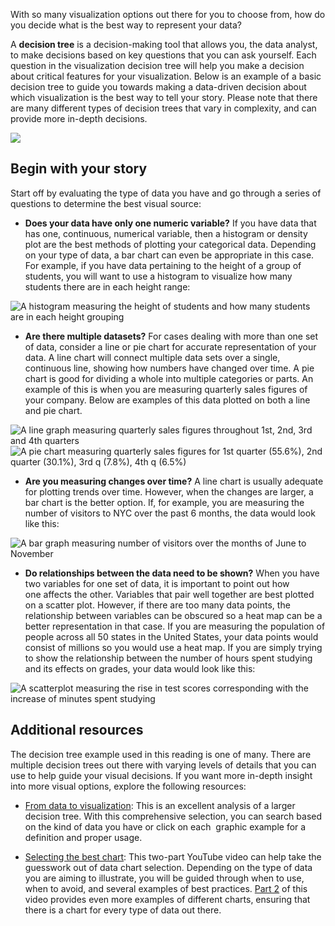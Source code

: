 
With so many visualization options out there for you to choose from, how do you decide what is the best way to represent your data? 

A **decision tree** is a decision-making tool that allows you, the data analyst, to make decisions based on key questions that you can ask yourself. Each question in the visualization decision tree will help you make a decision about critical features for your visualization. Below is an example of a basic decision tree to guide you towards making a data-driven decision about which visualization is the best way to tell your story. Please note that there are many different types of decision trees that vary in complexity, and can provide more in-depth decisions.

![](https://i.imgur.com/ypiuJrL.png)
## Begin with your story

Start off by evaluating the type of data you have and go through a series of questions to determine the best visual source:

-   **Does your data have only one numeric variable?** If you have data that has one, continuous, numerical variable, then a histogram or density plot are the best methods of plotting your categorical data. Depending on your type of data, a bar chart can even be appropriate in this case. For example, if you have data pertaining to the height of a group of students, you will want to use a histogram to visualize how many students there are in each height range:
    

![A histogram measuring the height of students and how many students are in each height grouping](https://d3c33hcgiwev3.cloudfront.net/imageAssetProxy.v1/rVQyQMBvRoKUMkDAbwaCWg_aaa67e65c6254e76998babe14f84b525_Screen-Shot-2021-03-02-at-10.48.02-AM.png?expiry=1628812800000&hmac=ekbgud2lIW2DGR06QfKEsN8afDb6-ycShxjeVDxPnJU)

-   **Are there multiple datasets?** For cases dealing with more than one set of data, consider a line or pie chart for accurate representation of your data. A line chart will connect multiple data sets over a single, continuous line, showing how numbers have changed over time. A pie chart is good for dividing a whole into multiple categories or parts. An example of this is when you are measuring quarterly sales figures of your company. Below are examples of this data plotted on both a line and pie chart.
    

![A line graph measuring quarterly sales figures throughout 1st, 2nd, 3rd and 4th quarters](https://d3c33hcgiwev3.cloudfront.net/imageAssetProxy.v1/3MRAH5jdRuaEQB-Y3Sbm7A_67d5ecf363804b8d8f285bfc648b3639_Screen-Shot-2021-03-02-at-10.48.34-AM.png?expiry=1628812800000&hmac=xo28k4u5G6L-BzdnkJzZgTWnpnf7RHVHpMSY-46krbI)![A pie chart measuring quarterly sales figures for 1st quarter (55.6%), 2nd quarter (30.1%), 3rd q (7.8%), 4th q (6.5%)](https://d3c33hcgiwev3.cloudfront.net/imageAssetProxy.v1/y7sQLyDRQpG7EC8g0cKRAA_e678b13ea07e4d15ad451695bf469514_Screen-Shot-2021-03-02-at-10.48.39-AM.png?expiry=1628812800000&hmac=FeniNqdPV9t7T36noylkwnc_W0AbKton6LKojL0LLBQ)

-   **Are you measuring changes over time?** A line chart is usually adequate for plotting trends over time. However, when the changes are larger, a bar chart is the better option. If, for example, you are measuring the number of visitors to NYC over the past 6 months, the data would look like this:
    

![A bar graph measuring number of visitors over the months of June to November](https://d3c33hcgiwev3.cloudfront.net/imageAssetProxy.v1/Qb5mXHLIQuu-ZlxyyNLrbg_db202cb2d1c4496b8953ed5212b0b465_Screen-Shot-2021-03-02-at-10.50.00-AM.png?expiry=1628812800000&hmac=T0X2o7-96nNGNaxhJ1mrWAEe4bOZR4-VZFLSiCw7_Nw)

-   **Do relationships between the data need to be shown?** When you have two variables for one set of data, it is important to point out how one affects the other. Variables that pair well together are best plotted on a scatter plot. However, if there are too many data points, the relationship between variables can be obscured so a heat map can be a better representation in that case. If you are measuring the population of people across all 50 states in the United States, your data points would consist of millions so you would use a heat map. If you are simply trying to show the relationship between the number of hours spent studying and its effects on grades, your data would look like this:
    

![A scatterplot measuring the rise in test scores corresponding with the increase of minutes spent studying](https://d3c33hcgiwev3.cloudfront.net/imageAssetProxy.v1/s3R2A0spTg-0dgNLKe4Paw_b5332baafd9346bb8d1311bbda388d5d_Screen-Shot-2021-03-02-at-10.50.39-AM.png?expiry=1628812800000&hmac=Sc7YcU8RLKCHMROllMWsp3ZqwMBKMs365e9i9hNKSSs)

## Additional resources

The decision tree example used in this reading is one of many. There are multiple decision trees out there with varying levels of details that you can use to help guide your visual decisions. If you want more in-depth insight into more visual options, explore the following resources:

-   [From data to visualization](https://www.data-to-viz.com/ "From Data to Visualization"): This is an excellent analysis of a larger decision tree. With this comprehensive selection, you can search based on the kind of data you have or click on each  graphic example for a definition and proper usage.
    

-   [Selecting the best chart](https://www.youtube.com/watch?v=C07k0euBpr8 "Selecting the best chart"): This two-part YouTube video can help take the guesswork out of data chart selection. Depending on the type of data you are aiming to illustrate, you will be guided through when to use, when to avoid, and several examples of best practices. [Part 2](https://www.youtube.com/watch?v=qGaIB-bRn-A "Part 2") of this video provides even more examples of different charts, ensuring that there is a chart for every type of data out there.